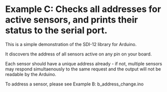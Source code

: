 # Example C: Checks all addresses for active sensors, and prints their status to the serial port.

This is a simple demonstration of the SDI-12 library for Arduino.

It discovers the address of all sensors active on any pin on your board.

Each sensor should have a unique address already - if not, multiple sensors may respond simultaenously to the same request and the output will not be readable by the Arduino.

To address a sensor, please see Example B: b_address_change.ino
